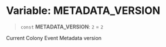 # Variable: METADATA\_VERSION

> `const` **METADATA\_VERSION**: `2` = `2`

Current Colony Event Metadata version
